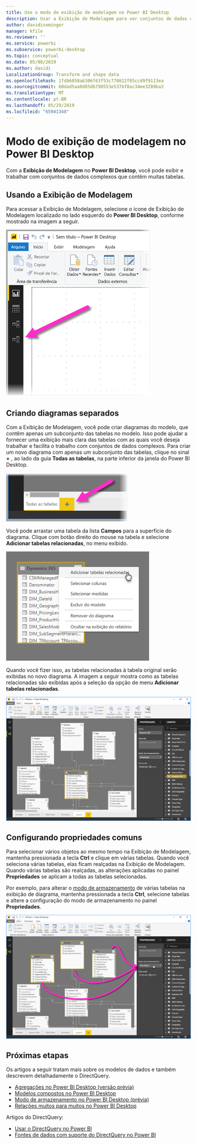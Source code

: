 ```yaml
---
title: Use o modo de exibição de modelagem no Power BI Desktop
description: Usar a Exibição de Modelagem para ver conjuntos de dados complexos em um formato visual no Power BI Desktop
author: davidiseminger
manager: kfile
ms.reviewer: ''
ms.service: powerbi
ms.subservice: powerbi-desktop
ms.topic: conceptual
ms.date: 05/08/2019
ms.author: davidi
LocalizationGroup: Transform and shape data
ms.openlocfilehash: 1fdb6058a6306f63f53c770812f85ccd9f9113ea
ms.sourcegitcommit: 60dad5aa0d85db790553e537bf8ac34ee3289ba3
ms.translationtype: MT
ms.contentlocale: pt-BR
ms.lasthandoff: 05/29/2019
ms.locfileid: "65941348"
---
```

# <a name="modeling-view-in-power-bi-desktop"></a>Modo de exibição de modelagem no Power BI Desktop

Com a **Exibição de Modelagem** no **Power BI Desktop**, você pode exibir e trabalhar com conjuntos de dados complexos que contêm muitas tabelas.


## <a name="using-modeling-view"></a>Usando a Exibição de Modelagem

Para acessar a Exibição de Modelagem, selecione o ícone de Exibição de Modelagem localizado no lado esquerdo do **Power BI Desktop**, conforme mostrado na imagem a seguir.

![Ícone de Exibição de Modelagem no Power BI Desktop](media/desktop-modeling-view/modeling-view_02.png)

## <a name="creating-separate-diagrams"></a>Criando diagramas separados

Com a Exibição de Modelagem, você pode criar diagramas do modelo, que contêm apenas um subconjunto das tabelas no modelo. Isso pode ajudar a fornecer uma exibição mais clara das tabelas com as quais você deseja trabalhar e facilita o trabalho com conjuntos de dados complexos. Para criar um novo diagrama com apenas um subconjunto das tabelas, clique no sinal **+** , ao lado da guia **Todas as tabelas**, na parte inferior da janela do Power BI Desktop.

![Criar um novo diagrama clicando no sinal + na seção de guias](media/desktop-modeling-view/modeling-view_03.png)

Você pode arrastar uma tabela da lista **Campos** para a superfície do diagrama. Clique com botão direito do mouse na tabela e selecione **Adicionar tabelas relacionadas**, no menu exibido.

![Clique com o botão direito do mouse em uma tabela e selecione Adicionar tabelas relacionadas](media/desktop-modeling-view/modeling-view_04.png)

Quando você fizer isso, as tabelas relacionadas à tabela original serão exibidas no novo diagrama. A imagem a seguir mostra como as tabelas relacionadas são exibidas após a seleção da opção de menu **Adicionar tabelas relacionadas**.

![Mostrando tabelas relacionadas](media/desktop-modeling-view/modeling-view_05.png)

## <a name="setting-common-properties"></a>Configurando propriedades comuns

Para selecionar vários objetos ao mesmo tempo na Exibição de Modelagem, mantenha pressionada a tecla **Ctrl** e clique em várias tabelas. Quando você seleciona várias tabelas, elas ficam realçadas na Exibição de Modelagem. Quando várias tabelas são realçadas, as alterações aplicadas no painel **Propriedades** se aplicam a todas as tabelas selecionadas.

Por exemplo, para alterar o [modo de armazenamento](desktop-storage-mode.md) de várias tabelas na exibição de diagrama, mantenha pressionada a tecla **Ctrl**, selecione tabelas e altere a configuração do modo de armazenamento no painel **Propriedades**.

![Segure a tecla CTRL para selecionar várias tabelas, defina as propriedades comuns nas tabelas selecionadas](media/desktop-modeling-view/modeling-view_06.png)


## <a name="next-steps"></a>Próximas etapas

Os artigos a seguir tratam mais sobre os modelos de dados e também descrevem detalhadamente o DirectQuery.

* [Agregações no Power BI Desktop (versão prévia)](desktop-aggregations.md)
* [Modelos compostos no Power BI Desktop](desktop-composite-models.md)
* [Modo de armazenamento no Power BI Desktop (prévia)](desktop-storage-mode.md)
* [Relações muitos para muitos no Power BI Desktop](desktop-many-to-many-relationships.md)


Artigos do DirectQuery:

* [Usar o DirectQuery no Power BI](desktop-directquery-about.md)
* [Fontes de dados com suporte do DirectQuery no Power BI](desktop-directquery-data-sources.md)
